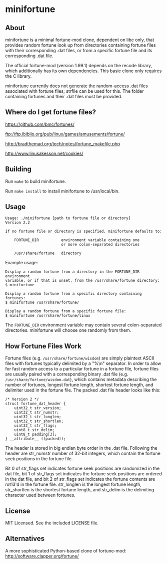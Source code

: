 minifortune
===========

About
-----

minifortune is a minimal fortune-mod clone, dependent on libc only, that
provides random fortune look up from directories containing fortune files with
their corresponding .dat files, or from a specific fortune file and its
corresponding .dat file.

The official fortune-mod (version 1.99.1) depends on the recode library, which
additionally has its own dependencies. This basic clone only requires the C
library.

minifortune currently does not generate the random-access .dat files associated
with fortune files; strfile can be used for this. The folder containing
fortunes and their .dat files must be provided.

Where do I get fortune files?
-----------------------------

https://github.com/bmc/fortunes/

ftp://ftp.ibiblio.org/pub/linux/games/amusements/fortune/

http://bradthemad.org/tech/notes/fortune_makefile.php

http://www.linusakesson.net/cookies/

Building
--------

Run `make` to build minifortune.

Run `make install` to install minifortune to /usr/local/bin.

Usage
-----

    Usage: ./minifortune [path to fortune file or directory]
    Version 2.2
    
    If no fortune file or directory is specified, minifortune defaults to:
    
        FORTUNE_DIR          environment variable containing one
                             or more colon-separated directories
    
        /usr/share/fortune   directory
    


Example usage:

    Display a random fortune from a directory in the FORTUNE_DIR environment
    variable, or if that is unset, from the /usr/share/fortune directory:
    $ minifortune

    Display a random fortune from a specific directory containing fortunes:
    $ minifortune /usr/share/fortune/

    Display a random fortune from a specific fortune file:
    $ minifortune /usr/share/fortune/linux

The `FORTUNE_DIR` environment variable may contain several colon-separated
directories.  minifortune will choose one randomly from them.

How Fortune Files Work
----------------------

Fortune files (e.g. `/usr/share/fortune/wisdom`) are simply plaintext ASCII
files with fortunes typically delimited by a "%\n" separator. In order to allow
for fast random access to a particular fortune in a fortune file, fortune files
are usually paired with a corresponding binary .dat file (e.g.
`/usr/share/fortune/wisdom.dat`), which contains metadata describing the number
of fortunes, longest fortune length, shortest fortune length, and delimiter
used in the fortune file. The packed .dat file header looks like this:

    /* Version 2 */
    struct fortune_dat_header {
        uint32_t str_version;
        uint32_t str_numstr;
        uint32_t str_longlen;
        uint32_t str_shortlen;
        uint32_t str_flags;
        uint8_t str_delim;
        uint8_t padding[3];
    } __attribute__ ((packed));

The header is stored in big endian byte order in the .dat file. Following the
header are str_numstr number of 32-bit integers, which contain the fortune seek
positions in the fortune file.

Bit 0 of str_flags set indicates fortune seek positions are randomized in the
dat file, bit 1 of str_flags set indicates the fortune seek positions are
ordered in the dat file, and bit 2 of str_flags set indicates the fortune
contents are rot13'd in the fortune file. str_longlen is the longest fortune
length, str_shortlen is the shortest fortune length, and str_delim is the
delimiting character used between fortunes.

License
-------

MIT Licensed. See the included LICENSE file.

Alternatives
------------

A more sophisticated Python-based clone of fortune-mod: http://software.clapper.org/fortune/

